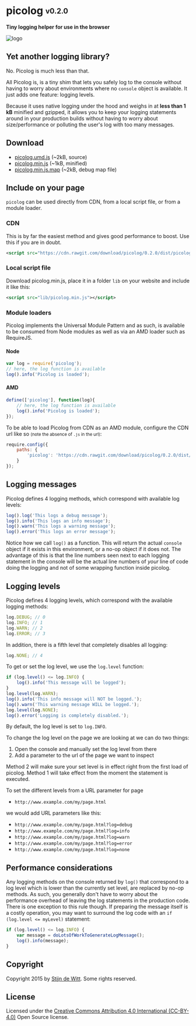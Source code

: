 # picolog <sub><sup>v0.2.0</sup></sub>
**Tiny logging helper for use in the browser**

![logo](https://cdn.rawgit.com/download/picolog/0.2.0/picolog.png)

## Yet another logging library?
No. Picolog is much less than that. 

All Picolog is, is a tiny shim that lets you safely log to the console
without having to worry about environments where no `console` object is
available. It just adds one feature: logging levels. 

Because it uses native logging under the hood and weighs in at **less than 1 kB** minified
and gzipped, it allows you to keep your logging statements around in your production builds 
without having to worry about size/performance or polluting the user's log with too many messages.

## Download
* [picolog.umd.js](https://cdn.rawgit.com/download/picolog/0.2.0/dist/picolog.umd.js) (~2kB, source)
* [picolog.min.js](https://cdn.rawgit.com/download/picolog/0.2.0/dist/picolog.min.js) (~1kB, minified)
* [picolog.min.js.map](https://cdn.rawgit.com/download/picolog/0.2.0/dist/picolog.min.js.map) (~2kB, debug map file)

## Include on your page
`picolog` can be used directly from CDN, from a local script file, or from a module loader.

### CDN
This is by far the easiest method and gives good performance to boost. Use this if you are in doubt.
```xml
<script src="https://cdn.rawgit.com/download/picolog/0.2.0/dist/picolog.min.js"></script>
```

### Local script file
Download picolog.min.js, place it in a folder `lib` on your website and include it like this:
```xml
<script src="lib/picolog.min.js"></script>
```

### Module loaders
Picolog implements the Universal Module Pattern and as such, is available to be consumed
from Node modules as well as via an AMD loader such as RequireJS. 

#### Node 
```js
var log = require('picolog');
// here, the log function is available
log().info('Picolog is loaded');
```

#### AMD
```js
define(['picolog'], function(log){
	// here, the log function is available
	log().info('Picolog is loaded');
});
```
To be able to load Picolog from CDN as an AMD module, configure the CDN url like so <small>(note the absence of `.js` in the url)</small>:
```js
require.config({
	paths: {
		'picolog': 'https://cdn.rawgit.com/download/picolog/0.2.0/dist/picolog.min'
	}
});
```

## Logging messages
Picolog defines 4 logging methods, which correspond with available log levels:
```js
log().log('This logs a debug message');
log().info('This logs an info message');
log().warn('This logs a warning message');
log().error('This logs an error message');
```
Notice how we call `log()` as a function. This will return the actual `console` object if it 
exists in this environment, or a no-op object if it does not. The advantage of this is that the
line numbers seen next to each logging statement in the console will be the actual line numbers
of *your* line of code doing the logging and not of some wrapping function inside picolog.

## Logging levels
Picolog defines 4 logging levels, which correspond with the available logging methods:
```js
log.DEBUG; // 0
log.INFO; // 1
log.WARN; // 2
log.ERROR; // 3
```
In addition, there is a fifth level that completely disables all logging:
```js
log.NONE; // 4
```
To get or set the log level, we use the `log.level` function:
```js
if (log.level() <= log.INFO) {
	log().info('This message will be logged');
}
log.level(log.WARN);
log().info('This info message will NOT be logged.');
log().warn('This warning message WILL be logged.');
log.level(log.NONE);
log().error('Logging is completely disabled.');
```
By default, the log level is set to `log.INFO`.

To change the log level on the page we are looking at we can do
two things:
 1. Open the console and manually set the log level from there
 2. Add a parameter to the url of the page we want to inspect

Method 2 will make sure your set level is in effect right from
the first load of picolog. 
Method 1 will take effect from the moment the statement is executed.

To set the different levels from a URL parameter for page
 * `http://www.example.com/my/page.html`

we would add URL parameters like this:
 * `http://www.example.com/my/page.html?log=debug`
 * `http://www.example.com/my/page.html?log=info`
 * `http://www.example.com/my/page.html?log=warn`
 * `http://www.example.com/my/page.html?log=error`
 * `http://www.example.com/my/page.html?log=none`

## Performance considerations
Any logging methods on the console returned by `log()` that correspond to a log level which is 
lower than the currently set level, are replaced by no-op methods. As such, you generally don't
have to worry about the performance overhead of leaving the log statements in the production 
code. There is one exception to this rule though. If preparing the message itself is a costly
operation, you may want to surround the log code with an `if (log.level <= myLevel)` statement:
```js
if (log.level() <= log.INFO) {
	var message = doLotsOfWorkToGenerateLogMessage();
	log().info(message);
}
```

## Copyright
Copyright 2015 by [Stijn de Witt](http://StijnDeWitt.com). Some rights reserved.

## License
Licensed under the [Creative Commons Attribution 4.0 International (CC-BY-4.0)](https://creativecommons.org/licenses/by/4.0/) Open Source license.
